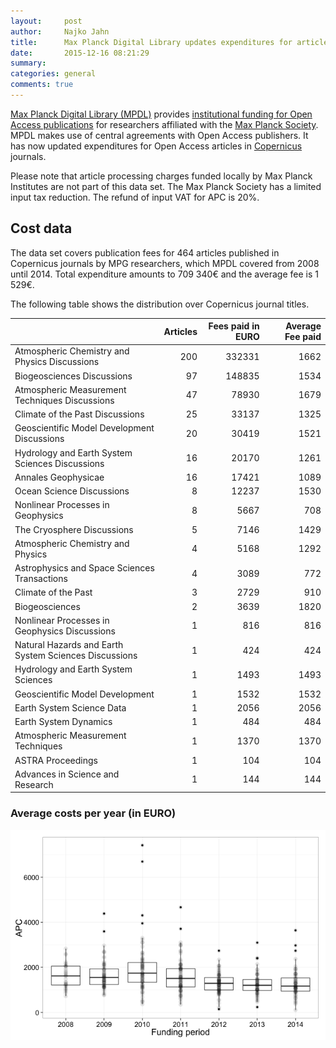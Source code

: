 ```yaml
---
layout:     post
author:  	Najko Jahn
title:      Max Planck Digital Library updates expenditures for articles published in Copernicus journals
date:       2015-12-16 08:21:29
summary:    
categories: general
comments: true
---
```





[Max Planck Digital Library (MPDL)](https://www.mpdl.mpg.de/en/) provides [institutional funding for Open Access publications](https://www.mpdl.mpg.de/en/?id=50:open-access-publishing&catid=17:open-access) for researchers affiliated with the  [Max Planck Society](http://www.mpg.de/en). MPDL makes use of central agreements with Open Access publishers. It has now updated expenditures for Open Access articles in [Copernicus](http://www.copernicus.org/) journals.

Please note that article processing charges funded locally by Max Planck Institutes are not part of this data set. The Max Planck Society has a limited input tax reduction. The refund of input VAT for APC is 20%.

## Cost data




The data set covers publication fees for 464 articles published in Copernicus journals by MPG researchers, which MPDL covered from 2008 until 2014. Total expenditure amounts to 709 340€ and the average fee is 1 529€.

The following table shows the distribution over Copernicus journal titles.



|                                                      | Articles| Fees paid in EURO| Average Fee paid|
|:-----------------------------------------------------|--------:|-----------------:|----------------:|
|Atmospheric Chemistry and Physics Discussions         |      200|            332331|             1662|
|Biogeosciences Discussions                            |       97|            148835|             1534|
|Atmospheric Measurement Techniques Discussions        |       47|             78930|             1679|
|Climate of the Past Discussions                       |       25|             33137|             1325|
|Geoscientific Model Development Discussions           |       20|             30419|             1521|
|Hydrology and Earth System Sciences Discussions       |       16|             20170|             1261|
|Annales Geophysicae                                   |       16|             17421|             1089|
|Ocean Science Discussions                             |        8|             12237|             1530|
|Nonlinear Processes in Geophysics                     |        8|              5667|              708|
|The Cryosphere Discussions                            |        5|              7146|             1429|
|Atmospheric Chemistry and Physics                     |        4|              5168|             1292|
|Astrophysics and Space Sciences Transactions          |        4|              3089|              772|
|Climate of the Past                                   |        3|              2729|              910|
|Biogeosciences                                        |        2|              3639|             1820|
|Nonlinear Processes in Geophysics Discussions         |        1|               816|              816|
|Natural Hazards and Earth System Sciences Discussions |        1|               424|              424|
|Hydrology and Earth System Sciences                   |        1|              1493|             1493|
|Geoscientific Model Development                       |        1|              1532|             1532|
|Earth System Science Data                             |        1|              2056|             2056|
|Earth System Dynamics                                 |        1|               484|              484|
|Atmospheric Measurement Techniques                    |        1|              1370|             1370|
|ASTRA Proceedings                                     |        1|               104|              104|
|Advances in Science and Research                      |        1|               144|              144|


###  Average costs per year (in EURO)

![plot of chunk box_mpdl_copernicus_year](/figure/box_mpdl_copernicus_year-1.png) 


